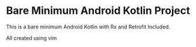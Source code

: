 # Bare Minimum Android Kotlin Project

This is a bare minimum Android Kotlin with Rx and Retrofit Included.

All created using vim
